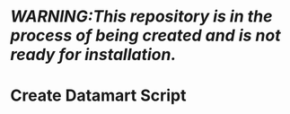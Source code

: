 # _WARNING:This repository is in the process of being created and is not ready for installation._

# Create Datamart Script



